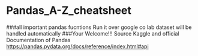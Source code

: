 # Pandas_A-Z_cheatsheet
###all important pandas fucntions Run it over google co lab dataset will be handled automatically 
###Your Welcome!!!
Source Kaggle and official Documentation of Pandas
https://pandas.pydata.org/docs/reference/index.html#api

